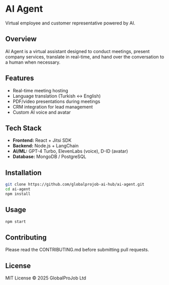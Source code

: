 # AI Agent
Virtual employee and customer representative powered by AI.

## Overview
AI Agent is a virtual assistant designed to conduct meetings, present company services, translate in real-time, and hand over the conversation to a human when necessary.

## Features
- Real-time meeting hosting
- Language translation (Turkish ↔ English)
- PDF/video presentations during meetings
- CRM integration for lead management
- Custom AI voice and avatar

## Tech Stack
- **Frontend:** React + Jitsi SDK
- **Backend:** Node.js + LangChain
- **AI/ML:** GPT-4 Turbo, ElevenLabs (voice), D-ID (avatar)
- **Database:** MongoDB / PostgreSQL

## Installation
```bash
git clone https://github.com/globalprojob-ai-hub/ai-agent.git
cd ai-agent
npm install
```

## Usage
```bash
npm start
```

## Contributing
Please read the CONTRIBUTING.md before submitting pull requests.

## License
MIT License © 2025 GlobalProJob Ltd
